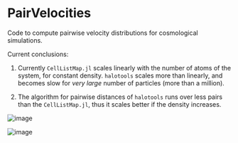 # PairVelocities

Code to compute pairwise velocity distributions for cosmological simulations.

Current conclusions:

1. Currently `CellListMap.jl` scales linearly with the number of atoms of the system, for constant density. `halotools` scales more than linearly, and becomes slow for *very large* number of particles (more than a million).  

2. The algorithm for pairwise distances of `halotools` runs over less pairs than the `CellListMap.jl`, thus it scales better if the density increases. 


![image](https://user-images.githubusercontent.com/31046348/122289175-c9d6a300-cec8-11eb-86af-dbca257cb3a3.png)

![image](https://user-images.githubusercontent.com/31046348/122289339-fab6d800-cec8-11eb-8b2e-b3d38456fb4e.png)


